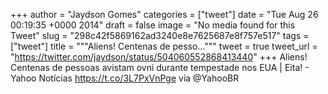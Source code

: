 
+++
author = "Jaydson Gomes"
categories = ["tweet"]
date = "Tue Aug 26 00:19:35 +0000 2014"
draft = false
image = "No media found for this Tweet"
slug = "298c42f5869162ad3240e8e7625687e8f757e517"
tags = ["tweet"]
title = """Aliens! Centenas de pesso..."""
tweet = true
tweet_url = "https://twitter.com/jaydson/status/504060552868413440"
+++
Aliens! Centenas de pessoas avistam ovni durante tempestade nos EUA | Eita! - Yahoo Notícias https://t.co/3L7PxVnPge via @YahooBR

